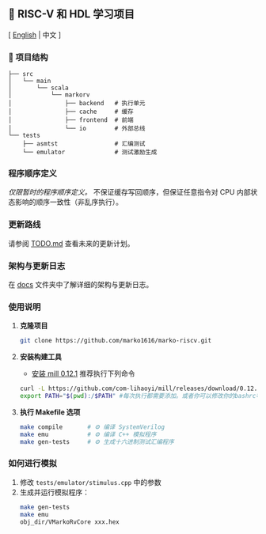 ## 🚀 RISC-V 和 HDL 学习项目

\[ [English](README.md) | 中文 \]

### 📂 项目结构
```
├── src
│   └── main
│       └── scala
│           └── markorv
│               ├── backend   # 执行单元
│               ├── cache     # 缓存
│               ├── frontend  # 前端
│               └── io        # 外部总线
└── tests
    ├── asmtst                # 汇编测试
    └── emulator              # 测试激励生成
```

### 程序顺序定义
*仅限暂时的程序顺序定义。* 不保证缓存写回顺序，但保证任意指令对 CPU 内部状态影响的顺序一致性（非乱序执行）。

### 更新路线
请参阅 [TODO.md](./TODO.md) 查看未来的更新计划。

### 架构与更新日志
在 [docs](./docs) 文件夹中了解详细的架构与更新日志。

### 使用说明
1. **克隆项目**
    ```bash
    git clone https://github.com/marko1616/marko-riscv.git
    ```

2. **安装构建工具**
    - [安装 mill 0.12.1](https://mill-build.org/mill/0.12.1/index.html)
    推荐执行下列命令
    ```bash
    curl -L https://github.com/com-lihaoyi/mill/releases/download/0.12.1/0.12.1 > mill && chmod +x mill
    export PATH="$(pwd):/$PATH" #每次执行都需要添加。或者你可以修改你的bashrc等。
    ```

3. **执行 Makefile 选项**
    ```bash
    make compile       # ⚙️ 编译 SystemVerilog
    make emu           # ⚙️ 编译 C++ 模拟程序
    make gen-tests     # ⚙️ 生成十六进制测试汇编程序
    ```

### 如何进行模拟
1. 修改 `tests/emulator/stimulus.cpp` 中的参数
2. 生成并运行模拟程序：
    ```bash
    make gen-tests
    make emu
    obj_dir/VMarkoRvCore xxx.hex
    ```